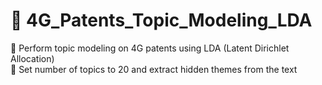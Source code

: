 # 📂 4G_Patents_Topic_Modeling_LDA

🔹 Perform topic modeling on 4G patents using LDA (Latent Dirichlet Allocation)  
🔹 Set number of topics to 20 and extract hidden themes from the text

